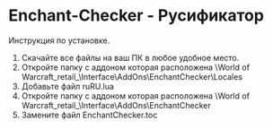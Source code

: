 # Enchant-Checker - Русификатор
Инструкция по установке. 
1. Скачайте все файлы на ваш ПК в любое удобное место. 
2. Откройте папку с аддоном которая расположена \World of Warcraft\_retail_\Interface\AddOns\EnchantChecker\Locales
3. Добавьте файл ruRU.lua
4. Откройте папку с аддоном которая расположена \World of Warcraft\_retail_\Interface\AddOns\EnchantChecker
5. Замените файл EnchantChecker.toc
